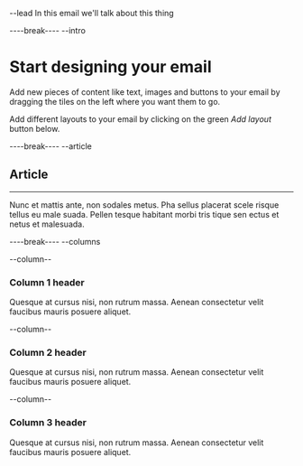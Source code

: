 --lead
In this email we'll talk about this thing

----break----
--intro

# Start designing your email
Add new pieces of content like text, images and buttons to your email by dragging the tiles on the left where you want them to go.

Add different layouts to your email by clicking on the green *Add layout* button below.

----break----
--article

## Article
* * *
Nunc et mattis ante, non sodales metus. Pha sellus placerat scele risque tellus eu male suada. Pellen tesque habitant morbi tris tique sen ectus et netus et malesuada.

----break----
--columns

--column--
### Column 1 header
Quesque at cursus nisi, non rutrum massa. Aenean consectetur velit faucibus mauris posuere aliquet.

--column--
### Column 2 header
Quesque at cursus nisi, non rutrum massa. Aenean consectetur velit faucibus mauris posuere aliquet.

--column--
### Column 3 header
Quesque at cursus nisi, non rutrum massa. Aenean consectetur velit faucibus mauris posuere aliquet.

